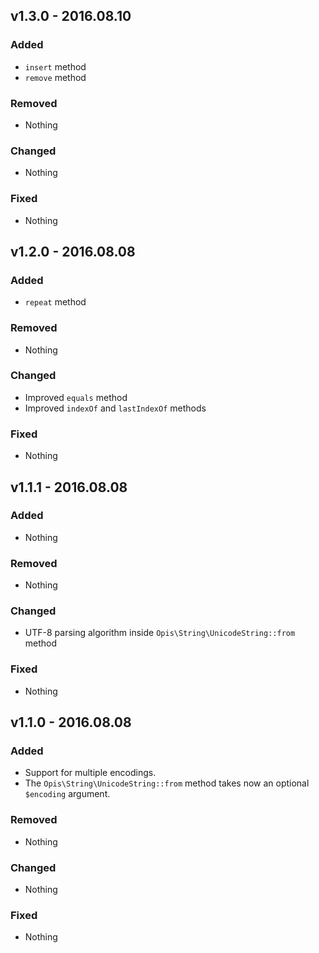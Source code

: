 ## v1.3.0 - 2016.08.10
### Added
- `insert` method
- `remove` method

### Removed
- Nothing

### Changed
- Nothing

### Fixed
- Nothing

## v1.2.0 - 2016.08.08
### Added
- `repeat` method

### Removed
- Nothing

### Changed
- Improved `equals` method
- Improved `indexOf` and `lastIndexOf` methods

### Fixed
- Nothing

## v1.1.1 - 2016.08.08
### Added
- Nothing

### Removed
- Nothing

### Changed
- UTF-8 parsing algorithm inside `Opis\String\UnicodeString::from` method

### Fixed
- Nothing

## v1.1.0 - 2016.08.08
### Added
- Support for multiple encodings.
- The `Opis\String\UnicodeString::from` method takes now an optional
`$encoding` argument.

### Removed
- Nothing

### Changed
- Nothing

### Fixed
- Nothing